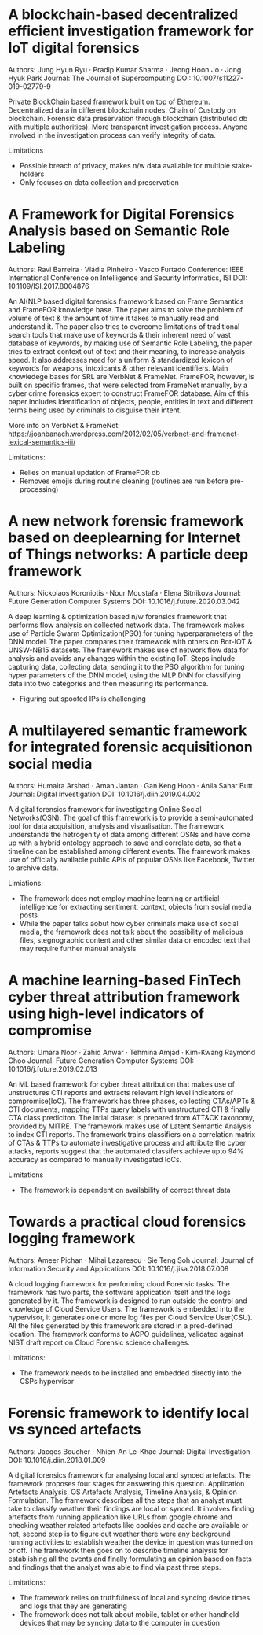 # A blockchain‑based decentralized efficient investigation framework for IoT digital forensics
Authors: Jung Hyun Ryu · Pradip Kumar Sharma · Jeong Hoon Jo · Jong Hyuk Park
Journal: The Journal of Supercomputing
DOI: 10.1007/s11227-019-02779-9

Private BlockChain based framework built on top of Ethereum. Decentralized data in different blockchain nodes. Chain of Custody on blockchain. Forensic data preservation through blockchain (distributed db with multiple authorities). More transparent investigation process. Anyone involved in the investigation process can verify integrity of data.

Limitations
- Possible breach of privacy, makes n/w data available for multiple stake-holders
- Only focuses on data collection and preservation

# A Framework for Digital Forensics Analysis based on Semantic Role Labeling
Authors: Ravi Barreira · Vládia Pinheiro · Vasco Furtado
Conference: IEEE International Conference on Intelligence and Security Informatics, ISI
DOI: 10.1109/ISI.2017.8004876

An AI(NLP based digital forensics framework based on Frame Semantics and FrameFOR knowledge base. The paper aims to solve the problem of volume of text & the amount of time it takes to manually read and understand it. The paper also tries to overcome limitations of traditional search tools that make use of keywords & their inherent need of vast database of keywords, by making use of Semantic Role Labeling, the paper tries to extract context out of text and their meaning, to increase analysis speed. It also addresses need for a uniform & standardized lexicon of keywords for weapons, intoxicants & other relevant identifiers. Main knowledege bases for SRL are VerbNet & FrameNet. FrameFOR, however, is built on specific frames, that were selected from FrameNet manually, by a cyber crime forensics expert to construct FrameFOR database. Aim of this paper includes identification of objects, people, entities in text and different terms being used by criminals to disguise their intent.

More info on VerbNet & FrameNet:
https://joanbanach.wordpress.com/2012/02/05/verbnet-and-framenet-lexical-semantics-iii/

Limitations:
 - Relies on manual updation of FrameFOR db
 - Removes emojis during routine cleaning (routines are run before pre-processing)

# A new network forensic framework based on deeplearning for Internet of Things networks: A particle deep framework
Authors: Nickolaos Koroniotis · Nour Moustafa · Elena Sitnikova
Journal: Future Generation Computer Systems
DOI: 10.1016/j.future.2020.03.042

A deep learning & optimization based n/w forensics framework that performs flow analysis on collected network data. The framework makes use of Particle Swarm Optimization(PSO) for tuning hyperparameters of the DNN model. The paper compares their framework with others on Bot-IOT & UNSW-NB15 datasets. The framework makes use of network flow data for analysis and avoids any changes within the existing IoT. Steps include capturing data, collecting data, sending it to the PSO algorithm for tuning hyper parameters of the DNN model, using the MLP DNN for classifying data into two categories and then measuring its performance.

- Figuring out spoofed IPs is challenging

# A multilayered semantic framework for integrated forensic acquisitionon social media
Authors: Humaira Arshad · Aman Jantan · Gan Keng Hoon · Anila Sahar Butt
Journal: Digital Investigation
DOI: 10.1016/j.diin.2019.04.002

A digital forensics framework for investigating Online Social Networks(OSN). The goal of this framework is to provide a semi-automated tool for data acquisition, analysis and visualisation. The framework understands the hetrogenity of data among different OSNs and have come up with a hybrid ontology approach to save and correlate data, so that a timeline can be established among different events. The framework makes use of officially available public APIs of popular OSNs like Facebook, Twitter to archive data.

Limiations:
- The framework does not employ machine learning or artificial intelligence for extracting sentiment, context, objects from social media posts
- While the paper talks aobut how cyber criminals make use of social media, the framework does not talk about the possibility of malicious files, stegnographic content and other similar data or encoded text that may require further manual analysis

# A machine learning-based FinTech cyber threat attribution framework using high-level indicators of compromise
Authors: Umara Noor · Zahid Anwar · Tehmina Amjad · Kim-Kwang Raymond Choo
Journal: Future Generation Computer Systems
DOI: 10.1016/j.future.2019.02.013

An ML based framework for cyber threat attribution that makes use of unstructures CTI reports and extracts relevant high level indicators of compromise(IoC). The framework has three phases, collecting CTAs/APTs & CTI documents, mapping TTPs query labels with unstructured CTI & finally CTA class prediciton. The intial dataset is prepared from ATT&CK taxonomy, provided by MITRE. The framework makes use of Latent Semantic Analysis to index CTI reports. The framework trains classifiers on a correlation matrix of CTAs & TTPs to automate investigative process and attribute the cyber attacks, reports suggest that the automated classifers achieve upto 94% accuracy as compared to manually investigated IoCs.

Limitations
- The framework is dependent on availability of correct threat data

# Towards a practical cloud forensics logging framework
Authors: Ameer Pichan · Mihai Lazarescu · Sie Teng Soh
Journal: Journal of Information Security and Applications
DOI: 10.1016/j.jisa.2018.07.008

A cloud logging framework for performing cloud Forensic tasks. The framework has two parts, the software application itself and the logs generated by it. The framework is designed to run outside the control and knowledge of Cloud Service Users. The framework is embedded into the hypervisor, it generates one or more log files per Cloud Service User(CSU). All the files generated by this framework are stored in a pred-defined location. The framework conforms to ACPO guidelines, validated against NIST draft report on Cloud Forensic science challenges.

Limitations:
- The framework needs to be installed and embedded directly into the CSPs hypervisor

# Forensic framework to identify local vs synced artefacts
Authors: Jacqes Boucher · Nhien-An Le-Khac
Journal: Digital Investigation
DOI: 10.1016/j.diin.2018.01.009

A digital forensics framework for analysing local and synced artefacts. The framework proposes four stages for answering this question. Application Artefacts Analysis, OS Artefacts Analysis, Timeline Analysis, & Opinion Formulation. The framework describes all the steps that an analyst must take to classify weather their findings are local or synced. It involves finding artefacts from running application like URLs from google chrome and checking weather related artefacts like cookies and cache are available or not, second step is to figure out weather there were any background running activities to establish weather the device in question was turned on or off. The framework then goes on to describe timeline analysis for establishing all the events and finally formulating an opinion based on facts and findings that the analyst was able to find via past three steps.

Limitations:
- The framework relies on truthfulness of local and syncing device times and logs that they are generating
- The framework does not talk about mobile, tablet or other handheld devices that may be syncing data to the computer in question